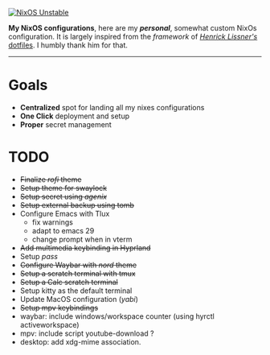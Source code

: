 
[![NixOS Unstable](https://img.shields.io/badge/NixOS-unstable-blue.svg?style=flat-square&logo=NixOS&logoColor=white)](https://nixos.org)

**My NixOS configurations**, here are my ___personal___, somewhat custom NixOs configuration. It is largely inspired from 
the _framework_ of  [_Henrick Lissner's_ dotfiles](https://github.com/hlissner/dotfiles). I humbly thank him for that.

---
# Goals
 - **Centralized** spot for landing all my nixes configurations
 - **One Click** deployment and setup
 - **Proper** secret management
 
# TODO 
 * ~~Finalize _rofi_ theme~~
 * ~~Setup theme for swaylock~~
 * ~~Setup secret using _agenix_~~
 * ~~Setup external backup using tomb~~
 * Configure Emacs with Tlux
   * fix warnings
   * adapt to emacs 29
   * change prompt when in vterm
 * ~~Add multimedia keybinding in Hyprland~~
 * Setup _pass_
 * ~~Configure Waybar with _nord_ theme~~
 * ~~Setup a scratch terminal with tmux~~
 * ~~Setup a Calc scratch terminal~~
 * Setup kitty as the default terminal
 * Update MacOS configuration (_yabi_)
 * ~~Setup mpv keybindings~~
 * waybar: include windows/workspace counter (using hyrctl activeworkspace)
 * mpv: include script youtube-download ? 
 * desktop: add xdg-mime association. 


